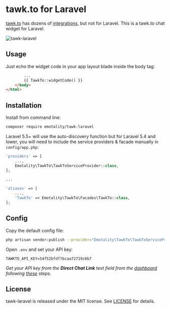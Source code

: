 # tawk.to for Laravel

[tawk.to](https://www.tawk.to) has dozens of [integrations](https://www.tawk.to/knowledgebase/integrations/), but not for Laravel. This is a tawk.to chat widget for Laravel.

![tawk-laravel](https://emotality.com/development/GitHub/tawk-laravel-1.png)

## Usage

Just echo the widget code in your app layout blade inside the body tag:
```html
        ...
        {{ TawkTo::widgetCode() }}
    </body>
</html>
```

## Installation

Install from command line:

```bash
composer require emotality/tawk-laravel
```

Laravel 5.5+ will use the auto-discovery function but for Laravel 5.4 and lower, you will need to include the service providers & facade manually in `config/app.php`:

```php
'providers' => [
    ...,
    Emotality\TawkTo\TawkToServiceProvider::class,
];

...

'aliases' => [
    ...,
    'TawkTo' => Emotality\TawkTo\Facades\TawkTo::class,
];
```
## Config

Copy the default config file:

```bash
php artisan vendor:publish --provider="Emotality\TawkTo\TawkToServiceProvider"
```

Open `.env` and set your API key:

```text
TAWKTO_API_KEY=54f52bfdf7bcaa72719c6b7
```

*Get your API key from the **Direct Chat Link** text field from the [dashboard](https://dashboard.tawk.to/#/admin) following [these](https://www.tawk.to/knowledgebase/getting-started/adding-a-widget-to-your-website/) steps.*

## License

tawk-laravel is released under the MIT license. See [LICENSE](https://github.com/emotality/tawk-laravel/blob/master/LICENSE) for details.

